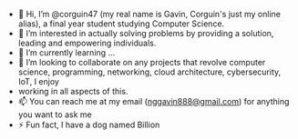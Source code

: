 - 👋 Hi, I’m @corguin47 (my real name is Gavin, Corguin's just my online alias), a final year student studying Computer Science.
- 👀 I’m interested in actually solving problems by providing a solution, leading and empowering individuals.
- 🌱 I’m currently learning ...
- 💞️ I’m looking to collaborate on any projects that revolve computer science, programming, networking, cloud architecture, cybersecurity, IoT, I enjoy
- working in all aspects of this.
- 📫 You can reach me at my email (nggavin888@gmail.com) for anything you want to ask me
- ⚡ Fun fact, I have a dog named Billion 

<!---
corguin47/corguin47 is a ✨ special ✨ repository because its `README.md` (this file) appears on your GitHub profile.
You can click the Preview link to take a look at your changes.
--->
